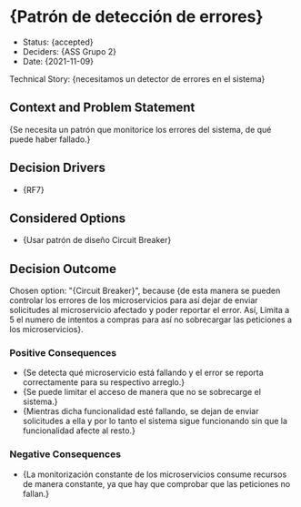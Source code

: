 # {Patrón de detección de errores}

* Status: {accepted}
* Deciders: {ASS Grupo 2}
* Date: {2021-11-09}

Technical Story: {necesitamos un detector de errores en el sistema}

## Context and Problem Statement

{Se necesita un patrón que monitorice los errores del sistema, de qué puede haber fallado.}

## Decision Drivers <!-- optional -->

* {RF7}

## Considered Options

* {Usar patrón de diseño Circuit Breaker}


## Decision Outcome

Chosen option: "{Circuit Breaker}", because {de esta manera se pueden controlar los errores de los microservicios para
						así dejar de enviar solicitudes al microservicio afectado y poder
						reportar el error. Así, Limita a 5 el numero de intentos a compras para así no sobrecargar 
						las peticiones a los microservicios}.

### Positive Consequences <!-- optional -->

* {Se detecta qué microservicio está fallando y el error se reporta correctamente para su respectivo arreglo.}
* {Se puede limitar el acceso de manera que no se sobrecarge el sistema.}
* {Mientras dicha funcionalidad esté fallando, se dejan de enviar solicitudes a ella y por lo tanto el sistema
	sigue funcionando sin que la funcionalidad afecte al resto.}

### Negative Consequences <!-- optional -->

* {La monitorización constante de los microservicios consume recursos de manera constante, ya que hay que comprobar
	que las peticiones no fallan.}

